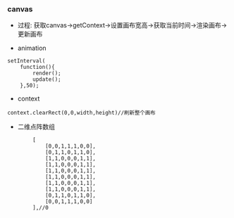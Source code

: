 ### canvas

- 过程: 获取canvas->getContext->设置画布宽高->获取当前时间->渲染画布->更新画布


- animation
```
setInterval(
    function(){
        render();
        update();
    },50);
```

- context
```
context.clearRect(0,0,width,height)//刷新整个画布
```

- 二维点阵数组
```
        [
            [0,0,1,1,1,0,0],
            [0,1,1,0,1,1,0],
            [1,1,0,0,0,1,1],
            [1,1,0,0,0,1,1],
            [1,1,0,0,0,1,1],
            [1,1,0,0,0,1,1],
            [1,1,0,0,0,1,1],
            [1,1,0,0,0,1,1],
            [0,1,1,0,1,1,0],
            [0,0,1,1,1,0,0]
        ],//0
```